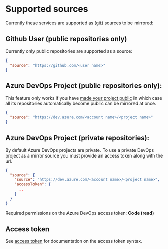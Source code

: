 # Supported sources

Currently these services are supported as (git) sources to be mirrored:

## Github User (public repositories only)

Currently only public repositories are supported as a source:

``` json
{
  "source": "https://github.com/<user name>"
}
```

## Azure DevOps Project (public repositories only):

This feature only works if you have [made your project public](https://docs.microsoft.com/azure/devops/organizations/public/make-project-public) in which case all its repositories automatically become public can be mirrored at once.

``` json
{
  "source": "https://dev.azure.com/<account name>/<project name>"
}
```

## Azure DevOps Project (private repositories):

By default Azure DevOps projects are private. To use a private DevOps project as a mirror source you must provide an access token along with the url.

``` json
{
  "source": {
    "source": "https://dev.azure.com/<account name>/<project name>",
    "accessToken": {
      ..
    }
  }
}
```

Required permissions on the Azure DevOps access token: **Code (read)**

## Access token

See [access token](./docs/Access%20token.md) for documentation on the access token syntax.